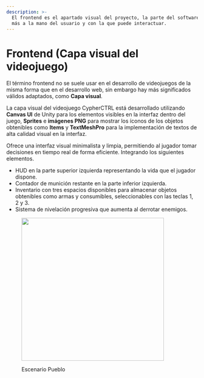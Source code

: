```yaml
---
description: >-
  El frontend es el apartado visual del proyecto, la parte del software que está
  más a la mano del usuario y con la que puede interactuar.
---
```


# Frontend (Capa visual del videojuego)

El término frontend no se suele usar en el desarrollo de videojuegos de la misma forma que en el desarrollo web, sin embargo hay más significados válidos adaptados, como **Capa visual**.

La capa visual del videojuego CypherCTRL está desarrollado utilizando **Canvas UI** de Unity para los elementos visibles en la interfaz dentro del juego, **Sprites** e **imágenes PNG** para mostrar los íconos de los objetos obtenibles como **Items** y **TextMeshPro** para la implementación de textos de alta calidad visual en la interfaz. &#x20;

Ofrece una interfaz visual minimalista y limpia, permitiendo al jugador tomar decisiones en tiempo real de forma eficiente. Integrando los siguientes elementos.

* HUD en la parte superior izquierda representando la vida que el jugador dispone.&#x20;
* Contador de munición restante en la parte inferior izquierda.
* Inventario con tres espacios disponibles para almacenar objetos obtenibles como armas y consumibles, seleccionables con las teclas 1, 2 y 3.
* Sistema de nivelación progresiva que aumenta al derrotar enemigos.

<figure><img src="../.gitbook/assets/Documentación.png" alt="" width="375"><figcaption><p>Escenario Pueblo</p></figcaption></figure>
